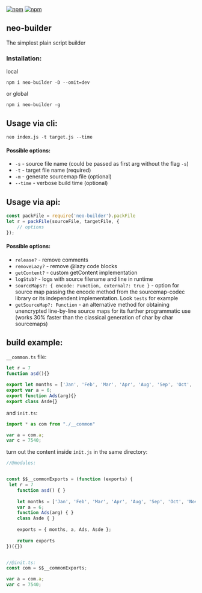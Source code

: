 [![npm](https://img.shields.io/npm/v/neo-builder)](https://www.npmjs.com/package/neo-builder)
[![npm](https://img.shields.io/npm/dm/neo-builder)](https://www.npmjs.com/package/neo-builder)

## neo-builder

The simplest plain script builder

### Installation: 

local

```
npm i neo-builder -D --omit=dev
```

or global

```
npm i neo-builder -g
```

## Usage via cli: 

```
neo index.js -t target.js --time
```

#### Possible options: 

- `-s` 		- source file name (could be passed as first arg without the flag `-s`)
- `-t` 		- target file name (required)
- `-m` 		- generate sourcemap file 	(optional)
- `--time` 	- verbose build time  		(optional)

## Usage via api: 

```js
const packFile = require('neo-builder').packFile
let r = packFile(sourceFile, targetFile, {
    // options
});
```

#### Possible options:

- `release?` - remove comments
- `removeLazy?` - remove @lazy code blocks
- `getContent?` - custom getContent implementation
- `logStub?` - logs with source filename and line in runtime
- `sourceMaps?: { encode: Function, external?: true }` - option for source map passing the encode method from the sourcemap-codec library or its independent implementation. Look `tests` for example
- `getSourceMap?: Function` - an alternative method for obtaining unencrypted line-by-line source maps for its further programmatic use (works 30% faster than the classical generation of char by char sourcemaps)

## build example: 

`__common.ts` file: 

```javascript
let r = 7
function asd(){}

export let months = ['Jan', 'Feb', 'Mar', 'Apr', 'Aug', 'Sep', 'Oct', 'Nov', 'Dec'];
export var a = 6;
export function Ads(arg){}
export class Asde{}
```

and `init.ts`:

```typescript
import * as com from "./__common"

var a = com.a;
var c = 7540;
```


turn out the content inside `init.js` in the same directory:


```js
//@modules:


const $$__commonExports = (function (exports) {
 let r = 7
	function asd() { }
	
	let months = ['Jan', 'Feb', 'Mar', 'Apr', 'Aug', 'Sep', 'Oct', 'Nov', 'Dec'];
	var a = 6;
	function Ads(arg) { }
	class Asde { }
	
	exports = { months, a, Ads, Asde };
	
	return exports 
})({})


//@init.ts: 
const com = $$__commonExports;

var a = com.a;
var c = 7540;
```





